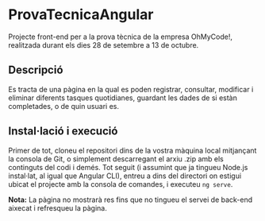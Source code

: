 # ProvaTecnicaAngular

Projecte front-end per a la prova tècnica de la empresa OhMyCode!, realitzada durant els dies 28 de setembre a 13 de octubre.

## Descripció

Es tracta de una pàgina en la qual es poden registrar, consultar, modificar i eliminar diferents tasques quotidianes, guardant les dades de si estàn completades, o de quin usuari es. 

## Instal·lació i execució

Primer de tot, cloneu el repositori dins de la vostra màquina local mitjançant la consola de Git, o simplement descarregant el arxiu .zip amb els continguts del codi i demés. Tot seguit (i assumint que ja tingueu Node.js instal·lat, al igual que Angular CLI), entreu a dins del directori on estigui ubicat el projecte amb la consola de comandes, i executeu `ng serve`.

**Nota:** La pàgina no mostrarà res fins que no tingueu el servei de back-end aixecat i refresqueu la pàgina.